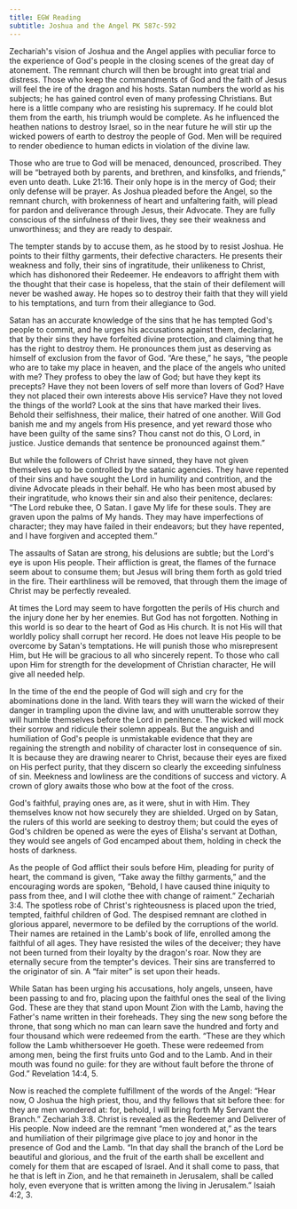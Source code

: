 ```yaml
---
title: EGW Reading
subtitle: Joshua and the Angel PK 587c-592
---
```


Zechariah's vision of Joshua and the Angel applies with peculiar force to the experience of God's people in the closing scenes of the great day of atonement. The remnant church will then be brought into great trial and distress. Those who keep the commandments of God and the faith of Jesus will feel the ire of the dragon and his hosts. Satan numbers the world as his subjects; he has gained control even of many professing Christians. But here is a little company who are resisting his supremacy. If he could blot them from the earth, his triumph would be complete. As he influenced the heathen nations to destroy Israel, so in the near future he will stir up the wicked powers of earth to destroy the people of God. Men will be required to render obedience to human edicts in violation of the divine law.

Those who are true to God will be menaced, denounced, proscribed. They will be “betrayed both by parents, and brethren, and kinsfolks, and friends,” even unto death. Luke 21:16. Their only hope is in the mercy of God; their only defense will be prayer. As Joshua pleaded before the Angel, so the remnant church, with brokenness of heart and unfaltering faith, will plead for pardon and deliverance through Jesus, their Advocate. They are fully conscious of the sinfulness of their lives, they see their weakness and unworthiness; and they are ready to despair.

The tempter stands by to accuse them, as he stood by to resist Joshua. He points to their filthy garments, their defective characters. He presents their weakness and folly, their sins of ingratitude, their unlikeness to Christ, which has dishonored their Redeemer. He endeavors to affright them with the thought that their case is hopeless, that the stain of their defilement will never be washed away. He hopes so to destroy their faith that they will yield to his temptations, and turn from their allegiance to God.

Satan has an accurate knowledge of the sins that he has tempted God's people to commit, and he urges his accusations against them, declaring, that by their sins they have forfeited divine protection, and claiming that he has the right to destroy them. He pronounces them just as deserving as himself of exclusion from the favor of God. “Are these,” he says, “the people who are to take my place in heaven, and the place of the angels who united with me? They profess to obey the law of God; but have they kept its precepts? Have they not been lovers of self more than lovers of God? Have they not placed their own interests above His service? Have they not loved the things of the world? Look at the sins that have marked their lives. Behold their selfishness, their malice, their hatred of one another. Will God banish me and my angels from His presence, and yet reward those who have been guilty of the same sins? Thou canst not do this, O Lord, in justice. Justice demands that sentence be pronounced against them.”

But while the followers of Christ have sinned, they have not given themselves up to be controlled by the satanic agencies. They have repented of their sins and have sought the Lord in humility and contrition, and the divine Advocate pleads in their behalf. He who has been most abused by their ingratitude, who knows their sin and also their penitence, declares: “The Lord rebuke thee, O Satan. I gave My life for these souls. They are graven upon the palms of My hands. They may have imperfections of character; they may have failed in their endeavors; but they have repented, and I have forgiven and accepted them.”

The assaults of Satan are strong, his delusions are subtle; but the Lord's eye is upon His people. Their affliction is great, the flames of the furnace seem about to consume them; but Jesus will bring them forth as gold tried in the fire. Their earthliness will be removed, that through them the image of Christ may be perfectly revealed.

At times the Lord may seem to have forgotten the perils of His church and the injury done her by her enemies. But God has not forgotten. Nothing in this world is so dear to the heart of God as His church. It is not His will that worldly policy shall corrupt her record. He does not leave His people to be overcome by Satan's temptations. He will punish those who misrepresent Him, but He will be gracious to all who sincerely repent. To those who call upon Him for strength for the development of Christian character, He will give all needed help.

In the time of the end the people of God will sigh and cry for the abominations done in the land. With tears they will warn the wicked of their danger in trampling upon the divine law, and with unutterable sorrow they will humble themselves before the Lord in penitence. The wicked will mock their sorrow and ridicule their solemn appeals. But the anguish and humiliation of God's people is unmistakable evidence that they are regaining the strength and nobility of character lost in consequence of sin. It is because they are drawing nearer to Christ, because their eyes are fixed on His perfect purity, that they discern so clearly the exceeding sinfulness of sin. Meekness and lowliness are the conditions of success and victory. A crown of glory awaits those who bow at the foot of the cross.

God's faithful, praying ones are, as it were, shut in with Him. They themselves know not how securely they are shielded. Urged on by Satan, the rulers of this world are seeking to destroy them; but could the eyes of God's children be opened as were the eyes of Elisha's servant at Dothan, they would see angels of God encamped about them, holding in check the hosts of darkness.

As the people of God afflict their souls before Him, pleading for purity of heart, the command is given, “Take away the filthy garments,” and the encouraging words are spoken, “Behold, I have caused thine iniquity to pass from thee, and I will clothe thee with change of raiment.” Zechariah 3:4. The spotless robe of Christ's righteousness is placed upon the tried, tempted, faithful children of God. The despised remnant are clothed in glorious apparel, nevermore to be defiled by the corruptions of the world. Their names are retained in the Lamb's book of life, enrolled among the faithful of all ages. They have resisted the wiles of the deceiver; they have not been turned from their loyalty by the dragon's roar. Now they are eternally secure from the tempter's devices. Their sins are transferred to the originator of sin. A “fair miter” is set upon their heads.

While Satan has been urging his accusations, holy angels, unseen, have been passing to and fro, placing upon the faithful ones the seal of the living God. These are they that stand upon Mount Zion with the Lamb, having the Father's name written in their foreheads. They sing the new song before the throne, that song which no man can learn save the hundred and forty and four thousand which were redeemed from the earth. “These are they which follow the Lamb whithersoever He goeth. These were redeemed from among men, being the first fruits unto God and to the Lamb. And in their mouth was found no guile: for they are without fault before the throne of God.” Revelation 14:4, 5.

Now is reached the complete fulfillment of the words of the Angel: “Hear now, O Joshua the high priest, thou, and thy fellows that sit before thee: for they are men wondered at: for, behold, I will bring forth My Servant the Branch.” Zechariah 3:8. Christ is revealed as the Redeemer and Deliverer of His people. Now indeed are the remnant “men wondered at,” as the tears and humiliation of their pilgrimage give place to joy and honor in the presence of God and the Lamb. “In that day shall the branch of the Lord be beautiful and glorious, and the fruit of the earth shall be excellent and comely for them that are escaped of Israel. And it shall come to pass, that he that is left in Zion, and he that remaineth in Jerusalem, shall be called holy, even everyone that is written among the living in Jerusalem.” Isaiah 4:2, 3.